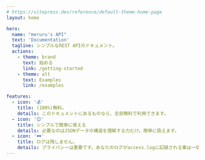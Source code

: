 ```yaml
---
# https://vitepress.dev/reference/default-theme-home-page
layout: home

hero:
  name: "meruru's API"
  text: 'Documentation'
  tagline: シンプルなREST APIのドキュメント。
  actions:
    - theme: brand
      text: 始める
      link: /getting-started
    - theme: alt
      text: Examples
      link: /examples

features:
  - icon: '💰'
    title: (100%)無料。
    details: このドキュメントにあるものなら、全部無料で利用できます。
  - icon: '😊'
    title: シンプルで簡単に使える
    details: 必要なのはJSONデータの構造を理解する力だけ。簡単に扱えます。
  - icon: '🕶'
    title: ログは残しません。
    details: プライバシーは重要です。あなたのログがaccess.logに記録される事は一切ありません。
---
```


<style>
	:root {
  		--vp-home-hero-name-color: transparent;
 		--vp-home-hero-name-background: -webkit-linear-gradient(120deg, #bd34fe, #41d1ff);
	}
</style>

